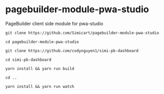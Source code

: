 # pagebuilder-module-pwa-studio
PageBuilder client side module for pwa-studio

```
git clone https://github.com/Simicart/pagebuilder-module-pwa-studio

cd pagebuilder-module-pwa-studio

git clone https://github.com/codynguyen1/simi-pb-dashboard

cd simi-pb-dashboard

yarn install && yarn run build

cd ..

yarn install && yarn run watch
```